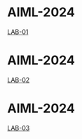 # AIML-2024
[LAB-01](https://github.com/pagadalaAnu/AIML-2024.git)
# AIML-2024
[LAB-02](https://github.com/pagadalaAnu/AIML-2024.git)
# AIML-2024
[LAB-03](https://github.com/pagadalaAnu/AIML-2024.git)
